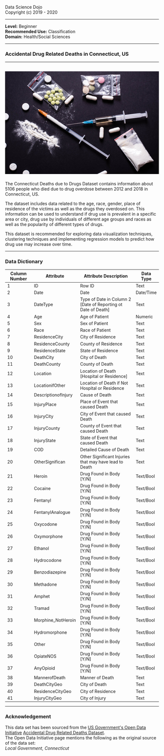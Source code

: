 Data Science Dojo  <br/>
Copyright (c) 2019 - 2020

---

**Level:** Beginner <br/>
**Recommended Use:** Classification  <br/>
**Domain:** Health/Social Sciences <br/>

---

### Accidental Drug Related Deaths in Connecticut, US

---
![](IllegalDrugAbuse.jpg)
---


The Connecticut Deaths due to Drugs Dataset contains information about 5106 people who died due to drug overdose between 2012 and 2018 in Connecticut, US.

The dataset includes data related to the age, race, gender, place of residence of the victims as well as the drugs they overdosed on. This information can be used to understand if drug use is prevalent in a specific area or city, drug use by individuals of different age groups and races as well as the popularity of different types of drugs.
 
This dataset is recommended for exploring data visualization techniques, clustering techniques and implementing regression models to predict how drug use may increase over time. 

---

### Data Dictionary

| Column Number | Attribute           | Attribute Description                                             | Data Type |
| ------------- | ------------------- | ----------------------------------------------------------------- | --------- |
| 1             | ID                  | Row ID                                                            | Text      |
| 2             | Date                | Date                                                              | Date/Time |
| 3             | DateType            | Type of Date in Column 2 <br>[Date of Reporting ot Date of Death] | Text      |
| 4             | Age                 | Age of Patient                                                    | Numeric   |
| 5             | Sex                 | Sex of Patient                                                    | Text      |
| 6             | Race                | Race of Patient                                                   | Text      |
| 7             | ResidenceCity       | City of Residence                                                 | Text      |
| 8             | ResidenceCounty     | County of Residence                                               | Text      |
| 9             | ResidenceState      | State of Residence                                                | Text      |
| 10            | DeathCity           | City of Death                                                     | Text      |
| 11            | DeathCounty         | County of Death                                                   | Text      |
| 12            | Location            | Location of Death [Hospital or Residence]                         | Text      |
| 13            | LocationifOther     | Location of Death if Not Hospital or Residence                    | Text      |
| 14            | DescriptionofInjury | Cause of Death                                                    | Text      |
| 15            | InjuryPlace         | Place of Event that caused Death                                  | Text      |
| 16            | InjuryCity          | City of Event that caused Death                                   | Text      |
| 17            | InjuryCounty        | County of Event that caused Death                                 | Text      |
| 18            | InjuryState         | State of Event that caused Death                                  | Text      |
| 19            | COD                 | Detailed Cause of Death                                           | Text      |
| 20            | OtherSignifican     | Other Significant Injuries that may have lead to Death            | Text      |
| 21            | Heroin              | Drug Found in Body [Y/N]                                          | Text/Bool |
| 22            | Cocaine             | Drug Found in Body [Y/N]                                          | Text/Bool |
| 23            | Fentanyl            | Drug Found in Body [Y/N]                                          | Text/Bool |
| 24            | FentanylAnalogue    | Drug Found in Body [Y/N]                                          | Text/Bool |
| 25            | Oxycodone           | Drug Found in Body [Y/N]                                          | Text/Bool |
| 26            | Oxymorphone         | Drug Found in Body [Y/N]                                          | Text/Bool |
| 27            | Ethanol             | Drug Found in Body [Y/N]                                          | Text/Bool |
| 28            | Hydrocodone         | Drug Found in Body [Y/N]                                          | Text/Bool |
| 29            | Benzodiazepine      | Drug Found in Body [Y/N]                                          | Text/Bool |
| 30            | Methadone           | Drug Found in Body [Y/N]                                          | Text/Bool |
| 31            | Amphet              | Drug Found in Body [Y/N]                                          | Text/Bool |
| 32            | Tramad              | Drug Found in Body [Y/N]                                          | Text/Bool |
| 33            | Morphine_NotHeroin  | Drug Found in Body [Y/N]                                          | Text/Bool |
| 34            | Hydromorphone       | Drug Found in Body [Y/N]                                          | Text/Bool |
| 35            | Other               | Drug Found in Body [Y/N]                                          | Text/Bool |
| 36            | OpiateNOS           | Drug Found in Body [Y/N]                                          | Text/Bool |
| 37            | AnyOpioid           | Drug Found in Body [Y/N]                                          | Text/Bool |
| 38            | MannerofDeath       | Manner of Death                                                   | Text      |
| 39            | DeathCityGeo        | City of Death                                                     | Text      |
| 40            | ResidenceCityGeo    | City of Residence                                                 | Text      |
| 41            | InjuryCityGeo       | City of Injury                                                    | Text      |


---

### Acknowledgement

This data set has been sourced from the [US Government's 
Open Data Initiative](https://data.gov) [Accidental Drug Related Deaths Dataset](https://catalog.data.gov/dataset/accidental-drug-related-deaths-january-2012-sept-2015).  
The Open Data Initiative page mentions the following as the original source of the
data set:  
*Local Government, Connecticut*
